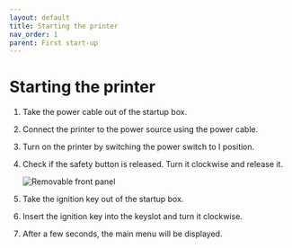 ```yaml
---
layout: default
title: Starting the printer
nav_order: 1
parent: First start-up
---
```

<h1> Starting the printer </h1>

1. Take the power cable out of the startup box. 

2. Connect the printer to the power source using the power cable.

3. Turn on the printer by switching the power switch to I position.

4. Check if the safety button is released. Turn it clockwise and release it.

    ![Removable front panel](/safety_button.png)

5. Take the ignition key out of the startup box.

6. Insert the ignition key into the keyslot and turn it clockwise.

7. After a few seconds, the main menu will be displayed.